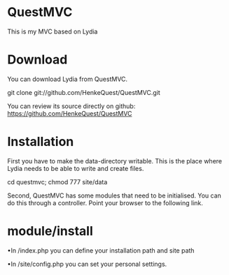 QuestMVC
========

This is my MVC based on Lydia

Download
========

You can download Lydia from QuestMVC.

git clone git://github.com/HenkeQuest/QuestMVC.git 

You can review its source directly on github: https://github.com/HenkeQuest/QuestMVC


Installation
============

First you have to make the data-directory writable. This is the place where Lydia needs to be able to write and create files.

cd questmvc; chmod 777 site/data 

Second, QuestMVC has some modules that need to be initialised. You can do this through a controller. Point your browser to the following link.


module/install 
==============
•In /index.php you can define your installation path and site path

•In /site/config.php you can set your personal settings.

